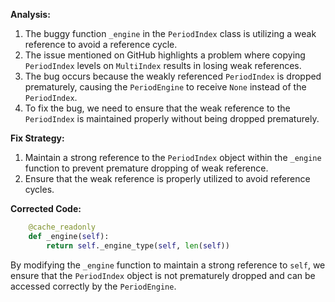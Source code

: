 **Analysis:**

1. The buggy function `_engine` in the `PeriodIndex` class is utilizing a weak reference to avoid a reference cycle.
2. The issue mentioned on GitHub highlights a problem where copying `PeriodIndex` levels on `MultiIndex` results in losing weak references.
3. The bug occurs because the weakly referenced `PeriodIndex` is dropped prematurely, causing the `PeriodEngine` to receive `None` instead of the `PeriodIndex`.
4. To fix the bug, we need to ensure that the weak reference to the `PeriodIndex` is maintained properly without being dropped prematurely.

**Fix Strategy:**

1. Maintain a strong reference to the `PeriodIndex` object within the `_engine` function to prevent premature dropping of weak reference.
2. Ensure that the weak reference is properly utilized to avoid reference cycles.

**Corrected Code:**

```python
    @cache_readonly
    def _engine(self):
        return self._engine_type(self, len(self))
```

By modifying the `_engine` function to maintain a strong reference to `self`, we ensure that the `PeriodIndex` object is not prematurely dropped and can be accessed correctly by the `PeriodEngine`.